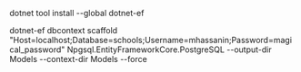 dotnet tool install --global dotnet-ef

dotnet-ef dbcontext scaffold "Host=localhost;Database=schools;Username=mhassanin;Password=magical_password" Npgsql.EntityFrameworkCore.PostgreSQL --output-dir Models --context-dir Models --force
